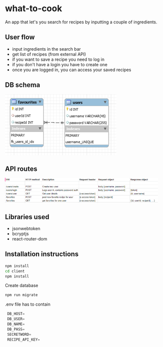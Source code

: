 # what-to-cook

An app that let's you search for recipes by inputting a couple of ingredients.

## User flow

- input ingredients in the search bar
- get list of recipes (from external API)
- if you want to save a recipe you need to log in
- if you don't have a login you have to create one
- once you are logged in, you can access your saved recipes

## DB schema

![DBschema](/images/db_schema.png)

## API routes

![routes](/images/api_routes.png)

## Libraries used

- jsonwebtoken
- bcryptjs
- react-router-dom

## Installation instructions

```cmd
npm install
cd client
npm install
```

Create database

```cmd
npm run migrate
```

.env file has to contain

```javascript
 DB_HOST=
 DB_USER=
 DB_NAME=
 DB_PASS=
 SECRETWORD=
 RECIPE_API_KEY=
```
